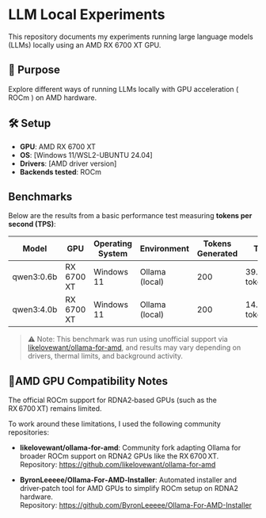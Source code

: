 # LLM Local Experiments

This repository documents my experiments running large language models (LLMs) locally using an AMD RX 6700 XT GPU.

## 🧠 Purpose

Explore different ways of running LLMs locally with GPU acceleration ( ROCm ) on AMD hardware.

## 🛠️ Setup

- **GPU**: AMD RX 6700 XT
- **OS**: [Windows 11/WSL2-UBUNTU 24.04]
- **Drivers**: [AMD driver version]
- **Backends tested**: ROCm

## Benchmarks

Below are the results from a basic performance test measuring **tokens per second (TPS)**:

| Model        | GPU        | Operating System | Environment      | Tokens Generated | TPS           |
|--------------|------------|------------------|------------------|------------------|-----------------|
| qwen3:0.6b   | RX 6700 XT | Windows 11        | Ollama (local)   | 200              | 39.65 tokens/s |
| qwen3:4.0b   | RX 6700 XT | Windows 11        | Ollama (local)   | 200              | 14.47 tokens/s |

> ⚠️ Note: This benchmark was run using unofficial support via [likelovewant/ollama-for-amd](https://github.com/likelovewant/ollama-for-amd), and results may vary depending on drivers, thermal limits, and background activity.

## 📌AMD GPU Compatibility Notes

The official ROCm support for RDNA2‑based GPUs (such as the RX 6700 XT) remains limited.

To work around these limitations, I used the following community repositories:

- **likelovewant/ollama-for-amd**: Community fork adapting Ollama for broader ROCm support on RDNA2 GPUs like the RX 6700 XT.  
  Repository: <https://github.com/likelovewant/ollama-for-amd>

- **ByronLeeeee/Ollama‑For‑AMD‑Installer**: Automated installer and driver‐patch tool for AMD GPUs to simplify ROCm setup on RDNA2 hardware.  
  Repository: <https://github.com/ByronLeeeee/Ollama-For-AMD-Installer>
